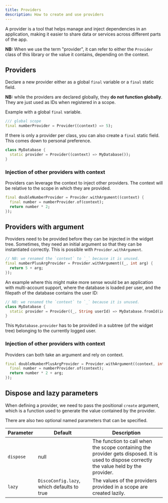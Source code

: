 ```yaml
---
title: Providers
description: How to create and use providers
---
```


A provider is a tool that helps manage and inject dependencies in an application, making it easier to share data or services across different parts of the app.

**NB:** When we use the term "provider", it can refer to either the `Provider` class of this library or the value it contains, depending on the context.

## Providers

Declare a new provider either as a global `final` variable or a `final` static field.

**NB:** while the providers are declared globally, they **do not function globally**. They are just used as IDs when registered in a scope.

Example with a global `final` variable.

```dart
/// global scope
final numberProvider = Provider((context) => 5);
```

If there is only a provider per class, you can also create a `final` static field. This comes down to personal preference.

```dart
class MyDatabase {
  static provider = Provider((context) => MyDatabase());
}
```

### Injection of other providers with context

Providers can leverage the context to inject other providers. The context will be relative to the scope in which they are provided.

```dart
final doubleNumberProvider = Provider.withArgument((context) {
  final number = numberProvider.of(context);
  return number * 2;
});
```

## Providers with argument

Providers need to be provided before they can be injected in the widget tree. Sometimes, they need an initial argument so that they can be instantiated correctly. This is possible with `Provider.withArgument`.

```dart
// NB: we renamed the `context` to `_` because it is unused.
final numberPlusArgProvider = Provider.withArgument((_, int arg) {
  return 5 + arg;
});
```

An example where this might make more sense would be an application with multi-account support, where the database is loaded per user, and the filepath of the database contains the user ID:

```dart
// NB: we renamed the `context` to `_` because it is unused.
class MyDatabase {
  static provider = Provider((_, String userId) => MyDatabase.fromId(id));
}
```

This `MyDatabase.provider` has to be provided in a subtree (of the widget tree) belonging to the currently logged user.

### Injection of other providers with context

Providers can both take an argument and rely on context.

```dart
final doubleNumberPlusArgProvider = Provider.withArgument((context, int arg) {
  final number = numberProvider.of(context);
  return number * 2 + arg;
});
```

## Dispose and lazy parameters

When defining a provider, we need to pass the positional `create` argument, which is a function used to generate the value contained by the provider.

There are also two optional named parameters that can be specified.

| Parameter | Default | Description |
| -------------- | ------- | ----------- |
| `dispose`      | null    | The function to call when the scope containing the provider gets disposed. It is used to dispose correctly the value held by the provider. |
| `lazy`         | `DiscoConfig.lazy`, which defaults to true | The values of the providers provided in a scope are created lazily.|

